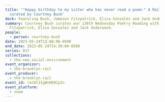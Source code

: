 ```yaml
---
title: '"Happy birthday to my sister who has never read a poem:" A Rail Reading
  curated by Courtney Bush'
deck: Featuring Bush, Jameson Fitzpatrick, Elisa Gonzalez and Jack Underwood
summary: Courtney Bush curates our 136th Wednesday Poetry Reading with Jameson
  Fitzpatrick, Elisa Gonzalez and Jack Underwood.
people:
  - person: courtney-bush
date: 2023-05-24T13:00:00-0500
end_date: 2023-05-24T14:30:00-0500
series: 817
collections:
  - the-new-social-environment
event_organizer:
  - the-brooklyn-rail
event_producer:
  - the-brooklyn-rail
event_id: rec8l31gWnHQ9CpIn
event_platform:
  - zoom
---
```

